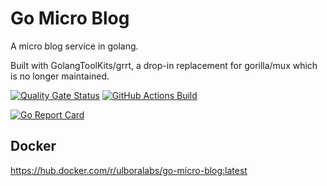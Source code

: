 # Go Micro Blog
A micro blog service in golang.

Built with GolangToolKits/grrt, a drop-in replacement for gorilla/mux which is no longer maintained.

[![Quality Gate Status](https://sonarcloud.io/api/project_badges/measure?project=Ulbora_go-micro-blog&metric=alert_status)](https://sonarcloud.io/dashboard?id=Ulbora_go-micro-blog)
[![GitHub Actions Build](https://github.com/Ulbora/go-micro-blog/actions/workflows/build.yml/badge.svg)](https://github.com/Ulbora/go-micro-blog/actions/workflows/build.yml)
<!-- [![CircleCI](https://circleci.com/gh/Ulbora/go-micro-blog.svg?style=svg)](https://circleci.com/gh/Ulbora/go-micro-blog) -->
[![Go Report Card](https://goreportcard.com/badge/github.com/Ulbora/go-micro-blog)](https://goreportcard.com/report/github.com/Ulbora/go-micro-blog)

## Docker
https://hub.docker.com/r/ulboralabs/go-micro-blog:latest
